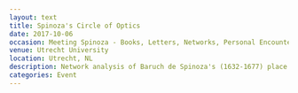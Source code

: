 ```yaml
---
layout: text
title: Spinoza's Circle of Optics
date: 2017-10-06
occasion: Meeting Spinoza - Books, Letters, Networks, Personal Encounters
venue: Utrecht University
location: Utrecht, NL
description: Network analysis of Baruch de Spinoza's (1632-1677) place in seventeenth-century discussions on optics.
categories: Event
---
```




